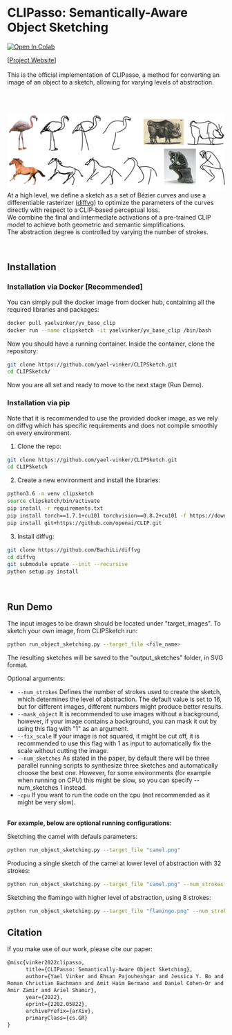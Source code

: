 # CLIPasso: Semantically-Aware Object Sketching

[![Open In Colab](https://colab.research.google.com/assets/colab-badge.svg)](https://colab.research.google.com/github/yael-vinker/CLIPasso/blob/main/CLIPasso.ipynb) 
<!-- [![arXiv](https://img.shields.io/badge/arXiv-2108.00946-b31b1b.svg)](https://arxiv.org/) -->



[[Project Website](https://clipasso.github.io/clipasso/)]
<br>
<br>
This is the official implementation of CLIPasso, a method for converting an image of an object to a sketch, allowing for varying levels of abstraction. <br>

<br>
<br>

![](repo_images/teaser.png?raw=true)
At a high level, we define a sketch as a set of Bézier curves and use a differentiable rasterizer ([diffvg](https://github.com/BachiLi/diffvg)) to optimize the parameters of the curves directly with respect to a CLIP-based perceptual loss. <br>
We combine the final and intermediate activations of a pre-trained CLIP model to achieve both geometric and semantic simplifications.
<br> The abstraction degree is controlled by varying the number of strokes.
    
<br>

## Installation
### Installation via Docker [Recommended]
You can simply pull the docker image from docker hub, containing all the required libraries and packages:
```bash
docker pull yaelvinker/yv_base_clip
docker run --name clipsketch -it yaelvinker/yv_base_clip /bin/bash
```
Now you should have a running container.
Inside the container, clone the repository:

```bash
git clone https://github.com/yael-vinker/CLIPSketch.git
cd CLIPSketch/
```
Now you are all set and ready to move to the next stage (Run Demo).

### Installation via pip
Note that it is recommended to use the provided docker image, as we rely on diffvg which has specific requirements and does not compile smoothly on every environment.
1.  Clone the repo:
```bash
git clone https://github.com/yael-vinker/CLIPSketch.git
cd CLIPSketch
```
2. Create a new environment and install the libraries:
```bash
python3.6 -m venv clipsketch
source clipsketch/bin/activate
pip install -r requirements.txt
pip install torch==1.7.1+cu101 torchvision==0.8.2+cu101 -f https://download.pytorch.org/whl/torch_stable.html
pip install git+https://github.com/openai/CLIP.git
```
3. Install diffvg:
```bash
git clone https://github.com/BachiLi/diffvg
cd diffvg
git submodule update --init --recursive
python setup.py install
```

<br>

## Run Demo

<!-- #### Run a model on your own image -->

The input images to be drawn should be located under "target_images".
To sketch your own image, from CLIPSketch run:
```bash
python run_object_sketching.py --target_file <file_name>
```
The resulting sketches will be saved to the "output_sketches" folder, in SVG format.

Optional arguments:
* ```--num_strokes``` Defines the number of strokes used to create the sketch, which determines the level of abstraction. The default value is set to 16, but for different images, different numbers might produce better results. 
* ```--mask_object``` It is recommended to use images without a background, however, if your image contains a background, you can mask it out by using this flag with "1" as an argument.
* ```--fix_scale``` If your image is not squared, it might be cut off, it is recommended to use this flag with 1 as input to automatically fix the scale without cutting the image.
* ```--num_sketches``` As stated in the paper, by default there will be three parallel running scripts to synthesize three sketches and automatically choose the best one. However, for some environments (for example when running on CPU) this might be slow, so you can specify --num_sketches 1 instead.
* ```-cpu``` If you want to run the code on the cpu (not recommended as it might be very slow).

<br>
<b>For example, below are optional running configurations:</b>
<br>

Sketching the camel with defauls parameters:
```bash
python run_object_sketching.py --target_file "camel.png"
```
Producing a single sketch of the camel at lower level of abstraction with 32 strokes:
```bash
python run_object_sketching.py --target_file "camel.png" --num_strokes 32 --num_sketches 1
```
Sketching the flamingo with higher level of abstraction, using 8 strokes:
```bash
python run_object_sketching.py --target_file "flamingo.png" --num_strokes 8
```

## Citation

If you make use of our work, please cite our paper:

```
@misc{vinker2022clipasso,
      title={CLIPasso: Semantically-Aware Object Sketching}, 
      author={Yael Vinker and Ehsan Pajouheshgar and Jessica Y. Bo and Roman Christian Bachmann and Amit Haim Bermano and Daniel Cohen-Or and Amir Zamir and Ariel Shamir},
      year={2022},
      eprint={2202.05822},
      archivePrefix={arXiv},
      primaryClass={cs.GR}
}
```
